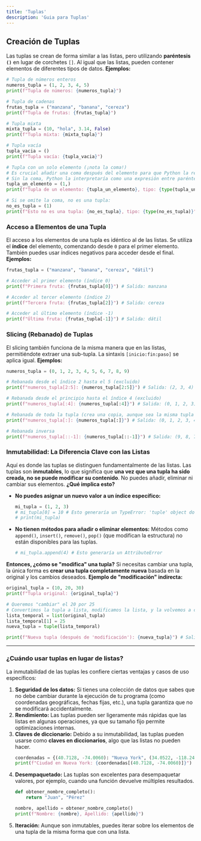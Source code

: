 ```yaml
---
title: 'Tuplas'
description: 'Guia para Tuplas'
---
```


## Creación de Tuplas

Las tuplas se crean de forma similar a las listas, pero utilizando **paréntesis `()`** en lugar de corchetes `[]`. Al igual que las listas, pueden contener elementos de diferentes tipos de datos.
**Ejemplos:**
```python
# Tupla de números enteros
numeros_tupla = (1, 2, 3, 4, 5)
print(f"Tupla de números: {numeros_tupla}")

# Tupla de cadenas
frutas_tupla = ("manzana", "banana", "cereza")
print(f"Tupla de frutas: {frutas_tupla}")

# Tupla mixta
mixta_tupla = (10, "hola", 3.14, False)
print(f"Tupla mixta: {mixta_tupla}")

# Tupla vacía
tupla_vacia = ()
print(f"Tupla vacía: {tupla_vacia}")

# Tupla con un solo elemento (¡nota la coma!)
# Es crucial añadir una coma después del elemento para que Python la reconozca como tupla.
# Sin la coma, Python la interpretaría como una expresión entre paréntesis.
tupla_un_elemento = (1,)
print(f"Tupla de un elemento: {tupla_un_elemento}, tipo: {type(tupla_un_elemento)}")

# Si se omite la coma, no es una tupla:
no_es_tupla = (1)
print(f"Esto no es una tupla: {no_es_tupla}, tipo: {type(no_es_tupla)}")
```
### Acceso a Elementos de una Tupla
El acceso a los elementos de una tupla es idéntico al de las listas. Se utiliza el **índice** del elemento, comenzando desde `0` para el primer elemento. También puedes usar índices negativos para acceder desde el final.
**Ejemplos:**
```python
frutas_tupla = ("manzana", "banana", "cereza", "dátil")

# Acceder al primer elemento (índice 0)
print(f"Primera fruta: {frutas_tupla[0]}") # Salida: manzana

# Acceder al tercer elemento (índice 2)
print(f"Tercera fruta: {frutas_tupla[2]}") # Salida: cereza

# Acceder al último elemento (índice -1)
print(f"Última fruta: {frutas_tupla[-1]}") # Salida: dátil
```
### Slicing (Rebanado) de Tuplas
El slicing también funciona de la misma manera que en las listas, permitiéndote extraer una sub-tupla. La sintaxis `[inicio:fin:paso]` se aplica igual.
**Ejemplos:**
```python
numeros_tupla = (0, 1, 2, 3, 4, 5, 6, 7, 8, 9)

# Rebanada desde el índice 2 hasta el 5 (excluido)
print(f"numeros_tupla[2:5]: {numeros_tupla[2:5]}") # Salida: (2, 3, 4)

# Rebanada desde el principio hasta el índice 4 (excluido)
print(f"numeros_tupla[:4]: {numeros_tupla[:4]}") # Salida: (0, 1, 2, 3)

# Rebanada de toda la tupla (crea una copia, aunque sea la misma tupla inmutable)
print(f"numeros_tupla[:]: {numeros_tupla[:]}") # Salida: (0, 1, 2, 3, 4, 5, 6, 7, 8, 9)

# Rebanada inversa
print(f"numeros_tupla[::-1]: {numeros_tupla[::-1]}") # Salida: (9, 8, 7, 6, 5, 4, 3, 2, 1, 0)
```
### Inmutabilidad: La Diferencia Clave con las Listas
Aquí es donde las tuplas se distinguen fundamentalmente de las listas. Las tuplas son **inmutables**, lo que significa que **una vez que una tupla ha sido creada, no se puede modificar su contenido**. No puedes añadir, eliminar ni cambiar sus elementos.
**¿Qué implica esto?**
- **No puedes asignar un nuevo valor a un índice específico:**
    ```python
    mi_tupla = (1, 2, 3)
    # mi_tupla[0] = 10 # Esto generaría un TypeError: 'tuple' object does not support item assignment
    # print(mi_tupla)
    ```
- **No tienen métodos para añadir o eliminar elementos:** Métodos como `append()`, `insert()`, `remove()`, `pop()` (que modifican la estructura) no están disponibles para las tuplas.
    ```python
    # mi_tupla.append(4) # Esto generaría un AttributeError
    ```
**Entonces, ¿cómo se "modifica" una tupla?**
Si necesitas cambiar una tupla, la única forma es **crear una tupla completamente nueva** basada en la original y los cambios deseados.
**Ejemplo de "modificación" indirecta:**
```python
original_tupla = (10, 20, 30)
print(f"Tupla original: {original_tupla}")

# Queremos "cambiar" el 20 por 25
# Convertimos la tupla a lista, modificamos la lista, y la volvemos a convertir a tupla
lista_temporal = list(original_tupla)
lista_temporal[1] = 25
nueva_tupla = tuple(lista_temporal)

print(f"Nueva tupla (después de 'modificación'): {nueva_tupla}") # Salida: (10, 25, 30)
```
---
### ¿Cuándo usar tuplas en lugar de listas?
La inmutabilidad de las tuplas les confiere ciertas ventajas y casos de uso específicos:
1. **Seguridad de los datos:** Si tienes una colección de datos que sabes que no debe cambiar durante la ejecución de tu programa (como coordenadas geográficas, fechas fijas, etc.), una tupla garantiza que no se modificará accidentalmente.
2. **Rendimiento:** Las tuplas pueden ser ligeramente más rápidas que las listas en algunas operaciones, ya que su tamaño fijo permite optimizaciones internas.
3. **Claves de diccionario:** Debido a su inmutabilidad, las tuplas pueden usarse como **claves en diccionarios**, algo que las listas no pueden hacer.
    ```python
    coordenadas = {(40.7128, -74.0060): "Nueva York", (34.0522, -118.2437): "Los Ángeles"}
    print(f"Ciudad en Nueva York: {coordenadas[(40.7128, -74.0060)]}")
    ```
4. **Desempaquetado:** Las tuplas son excelentes para desempaquetar valores, por ejemplo, cuando una función devuelve múltiples resultados.
    ```python
    def obtener_nombre_completo():
        return "Juan", "Pérez"
    
    nombre, apellido = obtener_nombre_completo()
    print(f"Nombre: {nombre}, Apellido: {apellido}")
    ```
5. **Iteración:** Aunque son inmutables, puedes iterar sobre los elementos de una tupla de la misma forma que con una lista.